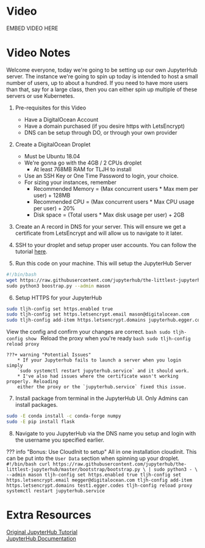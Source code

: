 # Video
EMBED VIDEO HERE

# Video Notes
Welcome everyone, today we're going to be setting up our own JupyterHub server.
The instance we're going to spin up today is intended to host a small number
of users, up to about a hundred. If you need to have more users than that, say
for a large class, then you can either spin up multiple of these servers or
use Kubernetes. 

1. Pre-requisites for this Video
    * Have a DigitalOcean Account
    * Have a domain purchased (if you desire https with LetsEncrypt)
    * DNS can be setup through DO, or through your own provider


2. Create a DigitalOcean Droplet
    * Must be Ubuntu 18.04
    * We're gonna go with the 4GB / 2 CPUs droplet
        * At least 768MB RAM for TLJH to install
    * Use an SSH Key or One Time Password to login, your choice. 
    * For sizing your instances, remember
        * Recommended Memory = (Max concurrent users * Max mem per user) + 128MB
        * Recommended CPU = (Max concurrent users * Max CPU usage per user) + 20%
        * Disk space = (Total users * Max disk usage per user) + 2GB
3. Create an A record in DNS for your server. This will ensure we get a
certificate from LetsEncrypt and will allow us to navigate to it later.
4. SSH to your droplet and setup proper user accounts. You can follow the 
tutorial [here](https://www.digitalocean.com/community/tutorials/initial-server-setup-with-ubuntu-18-04).
5. Run this code on your machine. This will setup the JupyterHub Server
```bash
#!/bin/bash
wget https://raw.githubusercontent.com/jupyterhub/the-littlest-jupyterhub/master/bootstrap/bootstrap.py \
sudo python3 boostrap.py --admin mason
```
6. Setup HTTPS for your JupyterHub
```bash
sudo tljh-config set https.enabled true
sudo tljh-config set https.letsencrypt.email mason@digitalocean.com
sudo tljh-config add-item https.letsencrypt.domains jupyterhub.egger.codes
```
View the config and confirm your changes are correct.
    ```bash
    sudo tljh-config show
    ```
Reload the proxy when you're ready
    ```bash
    sudo tljh-config reload proxy
    ```

    ???+ warning "Potential Issues"
        * If your Jupyterhub fails to launch a server when you login simply
        `sudo systemctl restart jupyterhub.service` and it should work.
        * I've also had issues where the certificate wasn't working properly. Reloading
        either the proxy or the `jupyterhub.service` fixed this issue.

7. Install package from terminal in the JupyterHub UI. Only Admins can install 
packages.
```bash
sudo -E conda install -c conda-forge numpy
sudo -E pip install flask
```
8. Navigate to you JupyterHub via the DNS name you setup and login with the
username you specified earlier. 

??? info "Bonus: Use CloudInit to setup"
    All in one installation cloudinit. This can be put into the `User Data` section
    when spinning up your droplet.
    ```
    #!/bin/bash
    curl https://raw.githubusercontent.com/jupyterhub/the-littlest-jupyterhub/master/bootstrap/bootstrap.py \
    | sudo python3 - \
        --admin mason
    tljh-config set https.enabled true
    tljh-config set https.letsencrypt.email megger@digitalocean.com
    tljh-config add-item https.letsencrypt.domains test1.egger.codes
    tljh-config reload proxy
    systemctl restart jupyterhub.service
    ```

# Extra Resources
[Original JupyterHub Tutorial](https://the-littlest-jupyterhub.readthedocs.io/en/latest/install/digitalocean.html)  
[JupyterHub Documentation](https://the-littlest-jupyterhub.readthedocs.io/en/latest)